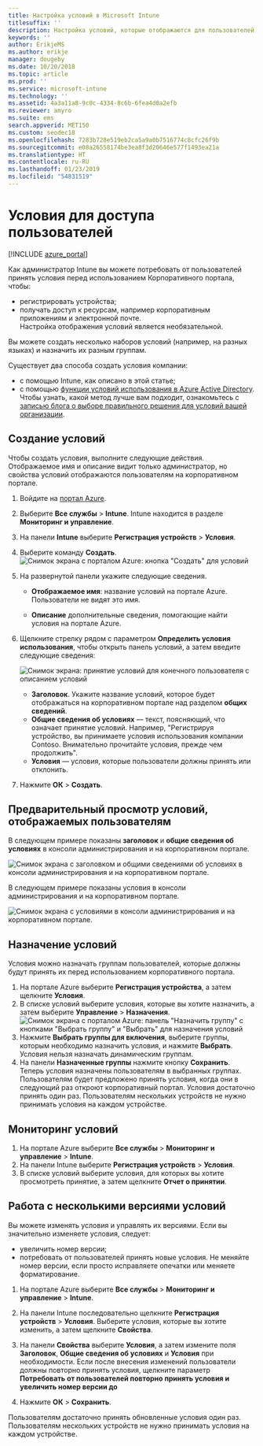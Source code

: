 ```yaml
---
title: Настройка условий в Microsoft Intune
titlesuffix: ''
description: Настройка условий, которые отображаются для пользователей на корпоративном портале в Intune.
keywords: ''
author: ErikjeMS
ms.author: erikje
manager: dougeby
ms.date: 10/20/2018
ms.topic: article
ms.prod: ''
ms.service: microsoft-intune
ms.technology: ''
ms.assetid: 4a3a11a8-9c0c-4334-8c6b-6fea4d0a2efb
ms.reviewer: amyro
ms.suite: ems
search.appverid: MET150
ms.custom: seodec18
ms.openlocfilehash: 7283b728e519eb2ca5a9a0b7516774c8cfc26f9b
ms.sourcegitcommit: e08a26558174be3ea8f3d20646e577f1493ea21a
ms.translationtype: HT
ms.contentlocale: ru-RU
ms.lasthandoff: 01/23/2019
ms.locfileid: "54831519"
---
```

# <a name="terms-and-conditions-for-user-access"></a>Условия для доступа пользователей

[!INCLUDE [azure_portal](./includes/azure_portal.md)]

Как администратор Intune вы можете потребовать от пользователей принять условия перед использованием Корпоративного портала, чтобы:
- регистрировать устройства;
- получать доступ к ресурсам, например корпоративным приложениям и электронной почте.    
Настройка отображения условий является необязательной.

Вы можете создать несколько наборов условий (например, на разных языках) и назначить их разным группам.

Существует два способа создать условия компании:
- с помощью Intune, как описано в этой статье;
- с помощью [функции условий использования в Azure Active Directory](https://docs.microsoft.com/azure/active-directory/governance/active-directory-tou). Чтобы узнать, какой метод лучше вам подходит, ознакомьтесь с [записью блога о выборе правильного решения для условий вашей организации](https://go.microsoft.com/fwlink/?linkid=2010506&clcid=0x409). 

## <a name="create-terms-and-conditions"></a>Создание условий
Чтобы создать условия, выполните следующие действия. Отображаемое имя и описание видит только администратор, но свойства условий отображаются пользователям на корпоративном портале.

1. Войдите на [портал Azure](https://portal.azure.com).
2. Выберите **Все службы** > **Intune**. Intune находится в разделе **Мониторинг и управление**.
3. На панели **Intune** выберите **Регистрация устройств** > **Условия**.
2. Выберите команду **Создать**.
![Снимок экрана с порталом Azure: кнопка "Создать" для условий](media/terms-create-terms.png)
3. На развернутой панели укажите следующие сведения.

   - **Отображаемое имя**: название условий на портале Azure. Пользователи не видят это имя.

   - **Описание** дополнительные сведения, помогающие найти условия на портале Azure.

4. Щелкните стрелку рядом с параметром **Определить условия использования**, чтобы открыть панель условий, а затем введите следующие сведения:

   ![Снимок экрана: принятие условий для конечного пользователя с описанием условий](./media/terms-summary-create.png)

   - **Заголовок**. Укажите название условий, которое будет отображаться на корпоративном портале над разделом **общих сведений**.
   - **Общие сведения об условиях** — текст, поясняющий, что означает принятие условий. Например, "Регистрируя устройство, вы принимаете условия использования компании Contoso. Внимательно прочитайте условия, прежде чем продолжить".
   - **Условия** — условия, которые пользователи должны принять или отклонить.

5. Нажмите **ОК** > **Создать**.

## <a name="see-how-terms-are-displayed-to-your-users"></a>Предварительный просмотр условий, отображаемых пользователям
В следующем примере показаны **заголовок** и **общие сведения об условиях** в консоли администрирования и на корпоративном портале.

![Снимок экрана с заголовком и общими сведениями об условиях в консоли администрирования и на корпоративном портале.](./media/terms-summary-terms.png)

В следующем примере показаны условия в консоли администрирования и на корпоративном портале.

![Снимок экрана с условиями в консоли администрирования и на корпоративном портале.](./media/terms-properties-terms.png)

## <a name="assign-terms-and-conditions"></a>Назначение условий

Условия можно назначать группам пользователей, которые должны будут принять их перед использованием корпоративного портала.

1. На портале Azure выберите **Регистрация устройства**, а затем щелкните **Условия**.
2. В списке условий выберите условия, которые вы хотите назначить, а затем выберите **Управление** > **Назначения**.
![Снимок экрана с порталом Azure: панель "Назначить группу" с кнопками "Выбрать группу" и "Выбрать" для назначения условий](media/terms-assign-groups.png)
3. Нажмите **Выбрать группы для включения**, выберите группы, которым необходимо назначить условия, и нажмите **Выбрать**. Условия нельзя назначать динамическим группам.
4. На панели **Назначенные группы** нажмите кнопку **Сохранить**.  Теперь условия назначены пользователям в выбранных группах. Пользователям будет предложено принять условия, когда они в следующий раз откроют корпоративный портал. Условия достаточно принять один раз. Пользователям нескольких устройств не нужно принимать условия на каждом устройстве.


## <a name="monitor-terms-and-conditions"></a>Мониторинг условий

1. На портале Azure выберите **Все службы** > **Мониторинг и управление** > **Intune**. 
1. На панели Intune выберите **Регистрация устройств** > **Условия**.
2. В списке условий выберите условия, для которых вы хотите просмотреть принятие, а затем щелкните **Отчет о принятии**.

## <a name="work-with-multiple-versions-of-terms-and-conditions"></a>Работа с несколькими версиями условий
Вы можете изменять условия и управлять их версиями. Если вы значительно изменяете условия, следует:
- увеличить номер версии;
- потребовать от пользователей принять новые условия. Не меняйте номер версии, если просто исправляете опечатки или меняете форматирование.

1. На портале Azure выберите **Все службы** > **Мониторинг и управление** > **Intune**.

2. На панели Intune последовательно щелкните **Регистрация устройств** > **Условия**. Выберите условия, которые вы хотите изменить, а затем щелкните **Свойства**.

4. На панели **Свойства** выберите **Условия**, а затем измените поля **Заголовок**, **Общие сведения об условиях** и **Условия** при необходимости. Если после внесения изменений пользователи должны повторно принять условия, щелкните параметр **Потребовать от пользователей повторно принять условия и увеличить номер версии до**

4.  Нажмите **ОК** > **Сохранить**.

Пользователям достаточно принять обновленные условия один раз. Пользователям нескольких устройств не нужно принимать условия на каждом устройстве.
